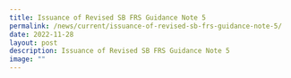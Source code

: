 ```yaml
---
title: Issuance of Revised SB FRS Guidance Note 5
permalink: /news/current/issuance-of-revised-sb-frs-guidance-note-5/
date: 2022-11-28
layout: post
description: Issuance of Revised SB FRS Guidance Note 5
image: ""
---
```

